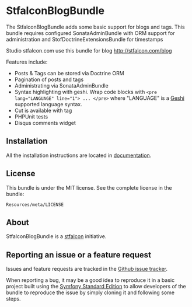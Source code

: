StfalconBlogBundle
=============

The StfalconBlogBundle adds some basic support for blogs and tags.
This bundle requires configured SonataAdminBundle with ORM support for administration
and StofDoctrineExtensionsBundle for timestamps

Studio stfalcon.com use this bundle for blog http://stfalcon.com/blog

Features include:
- Posts & Tags can be stored via Doctrine ORM
- Pagination of posts and tags
- Administrating via SonataAdminBundle
- Syntax highlighting with geshi. Wrap code blocks with  ```<pre lang="LANGUAGE" line="1"> ... </pre>``` where "LANGUAGE" is a [Geshi](http://qbnz.com/highlighter/) supported language syntax.
- Cut is available with <!--more--> tag
- PHPUnit tests
- Disqus comments widget


Installation
------------

All the installation instructions are located in [documentation](https://github.com/stfalcon/BlogBundle/blob/master/Resources/doc/index.md).

License
-------

This bundle is under the MIT license. See the complete license in the bundle:

    Resources/meta/LICENSE

About
-----

StfalconBlogBundle is a [stfalcon](https://github.com/stfalcon) initiative.

Reporting an issue or a feature request
---------------------------------------

Issues and feature requests are tracked in the [Github issue tracker](https://github.com/stfalcon/BlogBundle/issues).

When reporting a bug, it may be a good idea to reproduce it in a basic project
built using the [Symfony Standard Edition](https://github.com/symfony/symfony-standard)
to allow developers of the bundle to reproduce the issue by simply cloning it
and following some steps.
